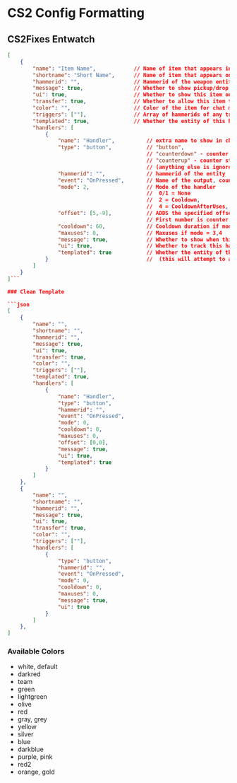 
# CS2 Config Formatting

## CS2Fixes Entwatch

```json
[
    {
        "name": "Item Name",            // Name of item that appears in chat
        "shortname": "Short Name",      // Name of item that appears on the HUD
        "hammerid": "",                 // Hammerid of the weapon entity
        "message": true,                // Whether to show pickup/drop messages in chat
        "ui": true,                     // Whether to show this item on the HUD
        "transfer": true,               // Whether to allow this item to be transferred (this auto detects false for knife items)
        "color": "",                    // Color of the item for chat messages (see list of colors)
        "triggers": [""],               // Array of hammerids of any triggers that this item is associated with
        "templated": true,              // Whether the entity of this handler is templated with the item weapon, (auto detected if not specified)
        "handlers": [
            {
                "name": "Handler",          // extra name to show in chat when used e.g. XXX has used Item Name (Handler)
                "type": "button",           // "button", 
                                            // "counterdown" - counter stops OnHitMin
                                            // "counterup" - counter stops OnHitMax
                                            // (anything else is ignored)
                "hammerid": "",             // hammerid of the entity
                "event": "OnPressed",       // Name of the output, counterup/down types always force "OutValue"
                "mode": 2,                  // Mode of the handler
                                            //  0/1 = None
                                            //  2 = Cooldown,           3 = MaxUses (cooldown between each)
                                            //  4 = CooldownAfterUses,  5 = CounterValue
                "offset": [5,-9],           // ADDS the specified offset to counter values, 
                                            // First number is counter value, Second is counter max
                "cooldown": 60,             // Cooldown duration if mode = 2,3,4
                "maxuses": 0,               // Maxuses if mode = 3,4
                "message": true,            // Whether to show when this is used in chat
                "ui": true,                 // Whether to track this handler on the HUD
                "templated": true           // Whether the entity of this handler is templated with the item weapon, 
            }                               //  (this will attempt to auto detect if not specified)
        ]
    }
]```

### Clean Template

```json
[
    {
        "name": "",
        "shortname": "",
        "hammerid": "",
        "message": true,
        "ui": true,
        "transfer": true,
        "color": "",
        "triggers": [""],
        "templated": true,
        "handlers": [
            {
                "name": "Handler",
                "type": "button",
                "hammerid": "",
                "event": "OnPressed",
                "mode": 0,
                "cooldown": 0,
                "maxuses": 0,
                "offset": [0,0],
                "message": true,
                "ui": true,
                "templated": true
            }
        ]
    },
    {
        "name": "",
        "shortname": "",
        "hammerid": "",
        "message": true,
        "ui": true,
        "transfer": true,
        "color": "",
        "triggers": [""],
        "handlers": [
            {
                "type": "button",
                "hammerid": "",
                "event": "OnPressed",
                "mode": 0,
                "cooldown": 0,
                "maxuses": 0,
                "message": true,
                "ui": true
            }
        ]
    },
]
```

### Available Colors

- white, default
- darkred
- team
- green
- lightgreen
- olive
- red
- gray, grey
- yellow
- silver
- blue
- darkblue
- purple, pink
- red2
- orange, gold